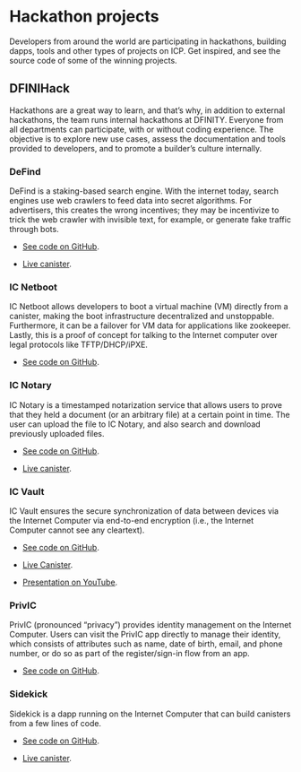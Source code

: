 # Hackathon projects

Developers from around the world are participating in hackathons, building dapps, tools and other types of projects on ICP. Get inspired, and see the source code of some of the winning projects.

## DFINIHack

Hackathons are a great way to learn, and that’s why, in addition to external hackathons, the team runs internal hackathons at DFINITY. Everyone from all departments can participate, with or without coding experience. The objective is to explore new use cases, assess the documentation and tools provided to developers, and to promote a builder’s culture internally.

### DeFind

DeFind is a staking-based search engine. With the internet today, search engines use web crawlers to feed data into secret algorithms. For advertisers, this creates the wrong incentives; they may be incentivize to trick the web crawler with invisible text, for example, or generate fake traffic through bots.

-   [See code on GitHub](https://github.com/IC-Search/ic-search).

-   [Live canister](https://jbioa-siaaa-aaaai-qanfq-cai.ic0.app).

### IC Netboot

IC Netboot allows developers to boot a virtual machine (VM) directly from a canister, making the boot infrastructure decentralized and unstoppable. Furthermore, it can be a failover for VM data for applications like zookeeper. Lastly, this is a proof of concept for talking to the Internet computer over legal protocols like TFTP/DHCP/iPXE.

-   [See code on GitHub](https://github.com/farazshaikh/team14).

### IC Notary

IC Notary is a timestamped notarization service that allows users to prove that they held a document (or an arbitrary file) at a certain point in time. The user can upload the file to IC Notary, and also search and download previously uploaded files.

-   [See code on GitHub](https://github.com/jplevyak/dfnhack7).

-   [Live canister](https://jbxh5-eqaaa-aaaae-qaaoq-cai.ic0.app).

### IC Vault

IC Vault ensures the secure synchronization of data between devices via the Internet Computer via end-to-end encryption (i.e., the Internet Computer cannot see any cleartext).

-   [See code on GitHub](https://github.com/timohanke/hack13).

-   [Live Canister](https://xggrc-cyaaa-aaaaj-aaasq-cai.raw.ic0.app).

-   [Presentation on YouTube](https://youtu.be/16xxA8EKEhE).

### PrivIC

PrivIC (pronounced “privacy”) provides identity management on the Internet Computer. Users can visit the PrivIC app directly to manage their identity, which consists of attributes such as name, date of birth, email, and phone number, or do so as part of the register/sign-in flow from an app.

-   [See code on GitHub](https://github.com/open-ic/priv-ic).

### Sidekick

Sidekick is a dapp running on the Internet Computer that can build canisters from a few lines of code.

-   [See code on GitHub](https://github.com/blynn/sidekick).

-   [Live canister](https://ffgig-jyaaa-aaaae-aaaoa-cai.raw.icp0.io).